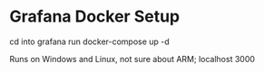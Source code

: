 # Grafana Docker Setup

cd into grafana
run docker-compose up -d

Runs on Windows and Linux, not sure about ARM; localhost 3000
